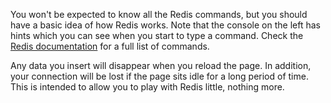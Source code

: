 You won't be expected to know all the Redis commands, but you should have a basic idea of how Redis works.
Note that the console on the left has hints which you can see when you start to type a command.
Check the [Redis documentation](https://redis.io/commands) for a full list of commands.

Any data you insert will disappear when you reload the page.
In addition, your connection will be lost if the page sits idle for a long period of time.
This is intended to allow you to play with Redis little, nothing more.
